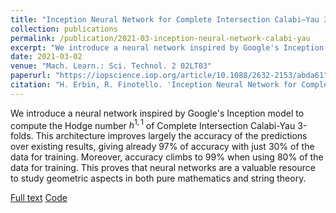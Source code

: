 ```yaml
---
title: "Inception Neural Network for Complete Intersection Calabi–Yau 3-folds"
collection: publications
permalink: /publication/2021-03-inception-neural-network-calabi-yau
excerpt: "We introduce a neural network inspired by Google's Inception model to compute the Hodge number $h^{1,1}$ of Complete Intersection Calabi-Yau 3-folds."
date: 2021-03-02
venue: "Mach. Learn.: Sci. Technol. 2 02LT03"
paperurl: "https://iopscience.iop.org/article/10.1088/2632-2153/abda61"
citation: "H. Erbin, R. Finotello. 'Inception Neural Network for Complete Intersection Calabi-Yau 3-folds'. Mach. Learn.: Sci. Technol. 2 02LT03."
---
```

We introduce a neural network inspired by Google's Inception model to compute the Hodge number $h^{1,1}$ of Complete Intersection Calabi-Yau 3-folds. This architecture improves largely the accuracy of the predictions over existing results, giving already $97\%$ of accuracy with just $30\%$ of the data for training. Moreover, accuracy climbs to $99\%$ when using $80\%$ of the data for training. This proves that neural networks are a valuable resource to study geometric aspects in both pure mathematics and string theory.

[Full text](https://arxiv.org/abs/2007.13379)
[Code](https://github.com/thesfinox/ml-cicy)
